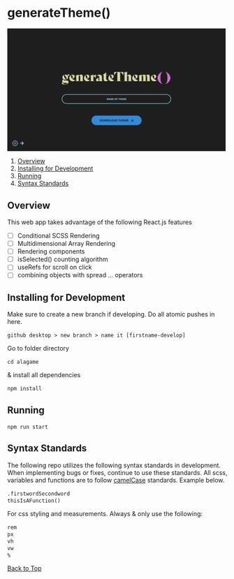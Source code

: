 # generateTheme()

<img align="center" alt="Wordpress Theme Thumbnail" width="500px" src="https://github.com/loreleim/generateTheme/blob/master/src/images/thumbnail.png?raw=true" />

1. [Overview](#overview)
1. [Installing for Development](#installing)
1. [Running](#running)
1. [Syntax Standards](#syntax-standards)

## Overview

This web app takes advantage of the following React.js features

- [ ] Conditional SCSS Rendering
- [ ] Multidimensional Array Rendering
- [ ] Rendering components
- [ ] isSelected() counting algorithm
- [ ] useRefs for scroll on click
- [ ] combining objects with spread ... operators

## Installing for Development

Make sure to create a new branch if developing. Do all atomic pushes in here.

```
github desktop > new branch > name it [firstname-develop]
```

Go to folder directory

```
cd alagame
```

& install all dependencies

```
npm install
```

## Running

```
npm run start
```

## Syntax Standards

The following repo utilizes the following syntax standards in development. When implementing bugs or fixes, continue to use these standards. All scss, variables and functions are to follow [camelCase](https://medium.com/better-programming/string-case-styles-camel-pascal-snake-and-kebab-case-981407998841) standards. Example below.

```
.firstwordSecondword
thisIsAFunction()
```

For css styling and measurements. Always & only use the following:

```
rem
px
vh
vw
%
```

[Back to Top](#overview)
